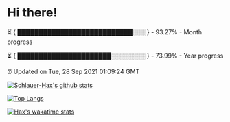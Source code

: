 # Hi there!

⏳ { ███████████████████████████░░░ } - 93.27% - Month progress

⏳ { ██████████████████████░░░░░░░░ } - 73.99% - Year progress

⏰ Updated on Tue, 28 Sep 2021 01:09:24 GMT


[![Schlauer-Hax's github stats](https://github-readme-stats.vercel.app/api?username=Schlauer-Hax&show_icons=true&theme=dark&count_private=true)](https://github.com/Schlauer-Hax)


[![Top Langs](https://github-readme-stats.vercel.app/api/top-langs/?username=Schlauer-Hax&layout=compact&theme=dark)](https://github.com/Schlauer-Hax?tab=repositories)


[![Hax's wakatime stats](https://github-readme-stats.vercel.app/api/wakatime?username=Hax&theme=dark)](https://wakatime.com/@Hax)

